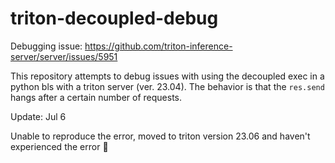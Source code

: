 # triton-decoupled-debug

Debugging issue: https://github.com/triton-inference-server/server/issues/5951

This repository attempts to debug issues with using the decoupled exec in a python bls with a triton server (ver. 23.04). The behavior is that the `res.send` hangs after a certain number of requests. 

Update: Jul 6

Unable to reproduce the error, moved to triton version 23.06 and haven't experienced the error 🤔

